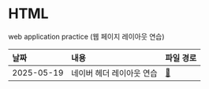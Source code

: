 # HTML
web application practice (웹 페이지 레이아웃 연습)

|날짜|내용|파일 경로|
|:---|:---|:---|
|2025-05-19|네이버 헤더 레이아웃 연습|[🔗](project1/main.html)|
